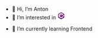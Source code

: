 - 👋 Hi, I’m Anton
- 👀 I’m interested in <img src="https://raw.githubusercontent.com/devicons/devicon/master/icons/csharp/csharp-original.svg" alt="csharp" width="20" height="20"/> </a> </p>
- 🌱 I’m currently learning Frontend


<!---
anton-sus/anton-sus is a ✨ special ✨ repository because its `README.md` (this file) appears on your GitHub profile.
You can click the Preview link to take a look at your changes.
--->
